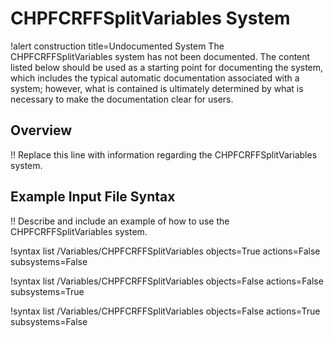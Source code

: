 # CHPFCRFFSplitVariables System

!alert construction title=Undocumented System
The CHPFCRFFSplitVariables system has not been documented. The content listed below should be used as a starting
point for documenting the system, which includes the typical automatic documentation associated with
a system; however, what is contained is ultimately determined by what is necessary to make the
documentation clear for users.

## Overview

!! Replace this line with information regarding the CHPFCRFFSplitVariables system.

## Example Input File Syntax

!! Describe and include an example of how to use the CHPFCRFFSplitVariables system.

!syntax list /Variables/CHPFCRFFSplitVariables objects=True actions=False subsystems=False

!syntax list /Variables/CHPFCRFFSplitVariables objects=False actions=False subsystems=True

!syntax list /Variables/CHPFCRFFSplitVariables objects=False actions=True subsystems=False

